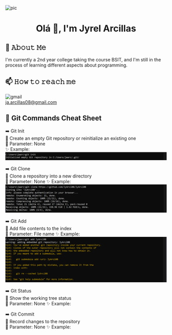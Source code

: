 ![pic](catto.jpeg)

# <center>Olá 👋, I'm Jyrel Arcillas<center>

## 📖 𝙰𝚋𝚘𝚞𝚝 𝙼𝚎
I'm currently a 2nd year college taking the course BSIT, and I'm still in the process of learning different aspects about programming. 

## 📫 𝙷𝚘𝚠 𝚝𝚘 𝚛𝚎𝚊𝚌𝚑 𝚖𝚎
![gmail](https://img.shields.io/badge/Gmail-D14836?style=for-the-badge&logo=gmail&logoColor=white)  
ja.arcillas08@gmail.com

## 📝 Git Commands Cheat Sheet
➡️ Git Init  
📌 Create an empty Git repository or reinitialize an existing one  
🎲 Parameter: None  
✨ Example:  
![pic](gitinit.png)

➡️ Git Clone  
📌 Clone a repository into a new directory  
🎲 Parameter: None
✨ Example:  
![pic](gitclone.png)


➡️ Git Add  
📌 Add file contents to the index  
🎲 Parameter: File name
✨ Example:  
![pic](gitadd.png)


➡️ Git Status  
📌 Show the working tree status  
🎲 Parameter: None
✨ Example:  



➡️ Git Commit  
📌 Record changes to the repository  
🎲 Parameter: None
✨ Example:  
